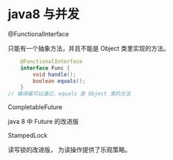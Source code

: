 # java8 与并发

@FunctionalInterface

只能有一个抽象方法，并且不能是 Object 类里实现的方法。
```java
    @FunctionalInterface
    interface Func {
        void handle();
        boolean equals();
    }
// 编译器可以通过，equals 是 Object 类的方法
```

CompletableFuture

java 8 中 Future 的改进版

StampedLock

读写锁的改进版， 为读操作提供了乐观策略。



